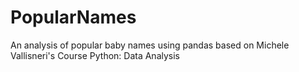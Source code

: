 # PopularNames
An analysis of popular baby names using pandas based on Michele Vallisneri's Course Python: Data Analysis

